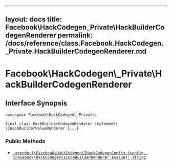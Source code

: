 
***

layout: docs
title: Facebook\\HackCodegen\_Private\\HackBuilderCodegenRenderer
permalink: /docs/reference/class.Facebook.HackCodegen._Private.HackBuilderCodegenRenderer.md
---







# Facebook\\HackCodegen\\_Private\\HackBuilderCodegenRenderer




## Interface Synopsis




``` Hack
namespace Facebook\HackCodegen\_Private;

final class HackBuilderCodegenRenderer implements \IHackBuilderValueRenderer {...}
```




### Public Methods




+ [` ->render(\Facebook\HackCodegen\IHackCodegenConfig $config, \Facebook\HackCodegen\ICodeBuilderRenderer $value): string `](<class.Facebook.HackCodegen._Private.HackBuilderCodegenRenderer.render.md>)